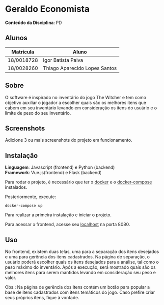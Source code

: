 # Geraldo Economista

**Conteúdo da Disciplina**: PD<br>

## Alunos
| Matrícula | Aluno |
| -- | -- |
| 18/0018728  |  Igor Batista Paiva |
| 18/0028260  |  Thiago Aparecido Lopes Santos |

## Sobre
O software é inspirado no inventário do jogo The Witcher e tem como objetivo auxiliar o jogador a escolher quais são os melhores itens que cabem em seu inventário levando em consideração os itens do usuário e o limite de peso do seu inventário.

## Screenshots
Adicione 3 ou mais screenshots do projeto em funcionamento.

## Instalação
**Linguagem**: Javascript (frontend) e Python (backend)<br>
**Framework**: Vue.js(frontend) e Flask (backend)<br>

Para rodar o projeto, é necessário que ter o [docker](https://www.docker.com/) e o [docker-compose](https://docs.docker.com/compose/install/) instalados.

Posteriormente, execute:

```
docker-compose up
```

Para realizar a primeira instalação e iniciar o projeto.

Para acessar o frontend, acesse seu [localhost](http://localhost:8080) na porta 8080.

## Uso
No frontend, existem duas telas, uma para a separação dos itens desejados e uma para gerência dos itens cadastrados. Na página de separação, o usuário poderá escolher quais os itens desejados para a análise, tal como o peso máximo do inventário. Após a execução, será mostrado quais são os melhores itens para serem mantidos levando em consideração seu peso e valor.

Obs.: Na página de gerência dos itens contém um botão para popular a base de itens cadastrados com itens temáticos do jogo. Caso prefire criar seus próprios itens, fique à vontade.
